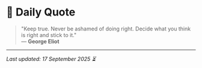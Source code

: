# 📜 Daily Quote

> "Keep true. Never be ashamed of doing right. Decide what you think is right and stick to it."  
> — **George Eliot**

---

_Last updated: 17 September 2025 ⏳_
